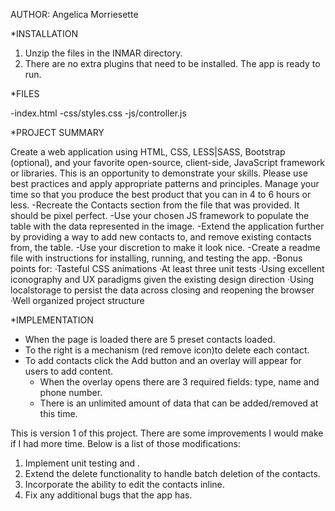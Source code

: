 AUTHOR: Angelica Morriesette


*INSTALLATION
1. Unzip the files in the INMAR directory.
2. There are no extra plugins that need to be installed. The app is ready to run.

*FILES

-index.html
-css/styles.css
-js/controller.js

*PROJECT SUMMARY

Create a web application using HTML, CSS, LESS|SASS, Bootstrap (optional), and your favorite open-source, client-side, JavaScript framework or libraries.  This is an opportunity to demonstrate your skills. Please use best practices and apply appropriate patterns and principles.  Manage your time so that you produce the best product that you can in 4 to 6 hours or less.
-Recreate the Contacts section from the file that was provided. It should be pixel perfect.
-Use your chosen JS framework to populate the table with the data represented in the image.
-Extend the application further by providing a way to add new contacts to, and remove existing contacts from, the table.
-Use your discretion to make it look nice.
-Create a readme file with instructions for installing, running, and testing the app.
-Bonus points for:
  ·Tasteful CSS animations
  ·At least three unit tests
  ·Using excellent iconography and UX paradigms given the existing design direction
  ·Using localstorage to persist the data across closing and reopening the browser
  ·Well organized project structure

*IMPLEMENTATION
- When the page is loaded there are 5 preset contacts loaded. 
- To the right is a mechanism (red remove icon)to delete each contact.
- To add contacts click the Add button and an overlay will appear for users to add content.
   - When the overlay opens there are 3 required fields: type, name and phone number.
   - There is an unlimited amount of data that can be added/removed at this time.  

This is version 1 of this project. There are some improvements I would make if I had more time. Below is a list of those modifications:
1. Implement unit testing and . 
2. Extend the delete functionality to handle batch deletion of the contacts.
3. Incorporate the ability to edit the contacts inline.
4. Fix any additional bugs that the app has. 


